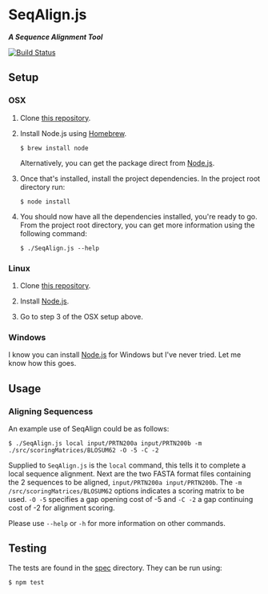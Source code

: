 # SeqAlign.js

___A Sequence Alignment Tool___

[![Build Status](https://travis-ci.org/craigsketchley/SeqAlignJS.svg?branch=master)](https://travis-ci.org/craigsketchley/SeqAlignJS)

## Setup

### OSX

1. Clone [this repository](#).

2. Install Node.js using [Homebrew](http://brew.sh/).

    ```
    $ brew install node
    ```

    Alternatively, you can get the package direct from [Node.js](http://nodejs.org).
3. Once that's installed, install the project dependencies. In the project root directory run:

    ```
    $ node install
    ```

4. You should now have all the dependencies installed, you're ready to go. From the project root directory, you can get more information using the following command:

    ```
    $ ./SeqAlign.js --help
    ```

### Linux

1. Clone [this repository](#).

2. Install [Node.js](http://nodejs.org).

3. Go to step 3 of the OSX setup above.

### Windows

I know you can install [Node.js](http://nodejs.org) for Windows but I've never tried. Let me know how this goes.

## Usage

### Aligning Sequencess

An example use of SeqAlign could be as follows:

```
$ ./SeqAlign.js local input/PRTN200a input/PRTN200b -m ./src/scoringMatrices/BLOSUM62 -O -5 -C -2
```

Supplied to `SeqAlign.js` is the `local` command, this tells it to complete a local sequence alignment. Next are the two FASTA format files containing the 2 sequences to be aligned, `input/PRTN200a input/PRTN200b`. The `-m /src/scoringMatrices/BLOSUM62` options indicates a scoring matrix to be used. `-O -5` specifies a gap opening cost of -5 and `-C -2` a gap continuing cost of -2 for alignment scoring.

Please use `--help` or `-h` for more information on other commands.

## Testing

The tests are found in the [spec](spec) directory. They can be run using:

```
$ npm test
```